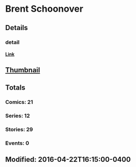 # Brent  Schoonover 
## Details
### detail
#### [Link](http://marvel.com/comics/creators/12752/brent_schoonover?utm_campaign=apiRef&utm_source=225578a89fc76f3d20fbffda5d17a88d)
## [Thumbnail](http://i.annihil.us/u/prod/marvel/i/mg/b/40/image_not_available.jpg)
## Totals
### Comics: 21
### Series: 12
### Stories: 29
### Events: 0
## Modified: 2016-04-22T16:15:00-0400